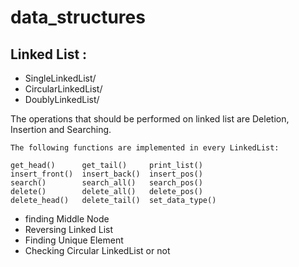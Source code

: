 # data_structures
## Linked List :

  - SingleLinkedList/
  - CircularLinkedList/
  - DoublyLinkedList/

  The operations that should be performed on linked list are Deletion, Insertion and Searching.
  
    
    The following functions are implemented in every LinkedList:
  
    get_head()      get_tail()     print_list()
    insert_front()  insert_back()  insert_pos()
    search()        search_all()   search_pos()
    delete()        delete_all()   delete_pos()
    delete_head()   delete_tail()  set_data_type()
    

 
  - finding Middle Node
  - Reversing Linked List
  - Finding Unique Element
  - Checking Circular LinkedList or not


  
